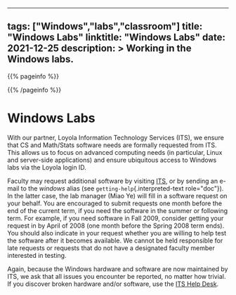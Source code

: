 ______________________________________________________________________

## tags: ["Windows","labs","classroom"] title: "Windows Labs" linktitle: "Windows Labs" date: 2021-12-25 description: > Working in the Windows labs.

{{% pageinfo %}}

{{% /pageinfo %}}

# Windows Labs

With our partner, Loyola Information Technology Services (ITS), we ensure that
CS and Math/Stats software needs are formally requested from ITS. This allows us
to focus on advanced computing needs (in particular, Linux and server-side
applications) and ensure ubiquitous access to Windows labs via the Loyola login
ID.

Faculty may request additional software by visiting
[ITS](http://www.luc.edu/its/resources/technologypurchases/hardwaresoftwarereviewprocess/),
or by sending an e-mail to the *windows* alias (see
`getting-help`{.interpreted-text role="doc"}). In the latter case, the lab
manager (Miao Ye) will fill in a software request on your behalf. You are
encouraged to submit requests one month before the end of the current term, if
you need the software in the summer or following term. For example, if you need
software in Fall 2009, consider getting your request in by April of 2008 (one
month before the Spring 2008 term ends). You should also indicate in your
request whether you are willing to help test the software after it becomes
available. We cannot be held responsible for late requests or requests that do
not have a designated faculty member interested in testing.

Again, because the Windows hardware and software are now maintained by ITS, we
ask that all issues you encounter be reported, no matter how trivial. If you
discover broken hardware and/or software, use the
[ITS Help Desk](http://www.luc.edu/helpdesk/).
